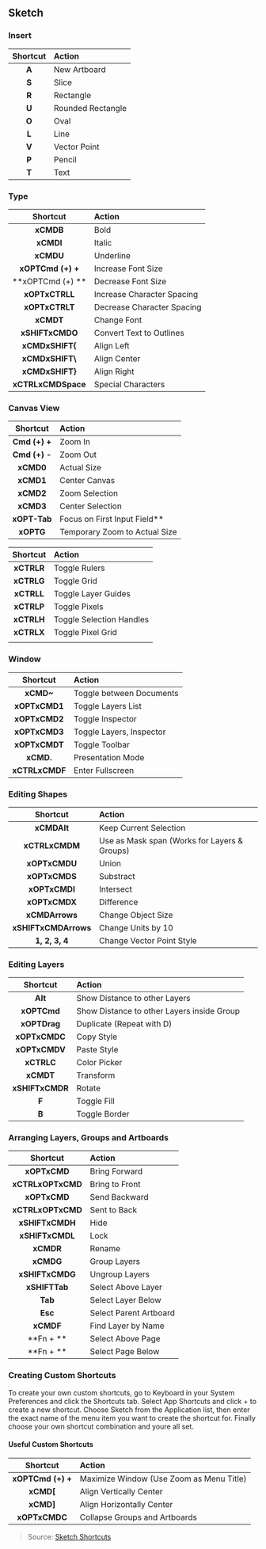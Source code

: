 ## Sketch

### Insert

| Shortcut | Action            |
| :-----:  | :------           |
| **A**    | New Artboard      |
| **S**    | Slice             |
| **R**    | Rectangle         |
| **U**    | Rounded Rectangle |
| **O**    | Oval              |
| **L**    | Line              |
| **V**    | Vector Point      |
| **P**    | Pencil            |
| **T**    | Text              |

### Type

| Shortcut           | Action                     |
| :-----:            | :------                    |
| **xCMDB**          | Bold                       |
| **xCMDI**          | Italic                     |
| **xCMDU**          | Underline                  |
| **xOPTCmd (+) +**  | Increase Font Size         |
| **xOPTCmd (+) **   | Decrease Font Size         |
| **xOPTxCTRLL**     | Increase Character Spacing |
| **xOPTxCTRLT**     | Decrease Character Spacing |
| **xCMDT**          | Change Font                |
| **xSHIFTxCMDO**    | Convert Text to Outlines   |
| **xCMDxSHIFT{**    | Align Left                 |
| **xCMDxSHIFT\\**   | Align Center               |
| **xCMDxSHIFT}**    | Align Right                |
| **xCTRLxCMDSpace** | Special Characters         |

### Canvas View

| Shortcut      | Action                        |
| :-----:       | :------                       |
| **Cmd (+) +** | Zoom In                       |
| **Cmd (+) -** | Zoom Out                      |
| **xCMD0**     | Actual Size                   |
| **xCMD1**     | Center Canvas                 |
| **xCMD2**     | Zoom Selection                |
| **xCMD3**     | Center Selection              |
| **xOPT-Tab**  | Focus on First Input Field**  |
| **xOPTG**     | Temporary Zoom to Actual Size |


| Shortcut   | Action                   |
| :-----:    | :------                  |
| **xCTRLR** | Toggle Rulers            |
| **xCTRLG** | Toggle Grid              |
| **xCTRLL** | Toggle Layer Guides      |
| **xCTRLP** | Toggle Pixels            |
| **xCTRLH** | Toggle Selection Handles |
| **xCTRLX** | Toggle Pixel Grid        |
|            |                          |

### Window

| Shortcut       | Action                   |
| :-----:        | :------                  |
| **xCMD~**      | Toggle between Documents |
| **xOPTxCMD1**  | Toggle Layers List       |
| **xOPTxCMD2**  | Toggle Inspector         |
| **xOPTxCMD3**  | Toggle Layers, Inspector |
| **xOPTxCMDT**  | Toggle Toolbar           |
| **xCMD.**      | Presentation Mode        |
| **xCTRLxCMDF** | Enter Fullscreen         |

### Editing Shapes

| Shortcut             | Action                                       |
| :-----:              | :------                                      |
| **xCMDAlt**          | Keep Current Selection                       |
| **xCTRLxCMDM**       | Use as Mask span (Works for Layers & Groups) |
| **xOPTxCMDU**        | Union                                        |
| **xOPTxCMDS**        | Substract                                    |
| **xOPTxCMDI**        | Intersect                                    |
| **xOPTxCMDX**        | Difference                                   |
| **xCMDArrows**       | Change Object Size                           |
| **xSHIFTxCMDArrows** | Change Units by 10                           |
| **1, 2, 3, 4**       | Change Vector Point Style                    |

### Editing Layers

| Shortcut        | Action                                     |
| :-----:         | :------                                    |
| **Alt**         | Show Distance to other Layers              |
| **xOPTCmd**     | Show Distance to other Layers inside Group |
| **xOPTDrag**    | Duplicate (Repeat with D)                  |
| **xOPTxCMDC**   | Copy Style                                 |
| **xOPTxCMDV**   | Paste Style                                |
| **xCTRLC**      | Color Picker                               |
| **xCMDT**       | Transform                                  |
| **xSHIFTxCMDR** | Rotate                                     |
| **F**           | Toggle Fill                                |
| **B**           | Toggle Border                              |

### Arranging Layers, Groups and Artboards

| Shortcut          | Action                 |
| :-----:           | :------                |
| **xOPTxCMD**      | Bring Forward          |
| **xCTRLxOPTxCMD** | Bring to Front         |
| **xOPTxCMD**      | Send Backward          |
| **xCTRLxOPTxCMD** | Sent to Back           |
| **xSHIFTxCMDH**   | Hide                   |
| **xSHIFTxCMDL**   | Lock                   |
| **xCMDR**         | Rename                 |
| **xCMDG**         | Group Layers           |
| **xSHIFTxCMDG**   | Ungroup Layers         |
| **xSHIFTTab**     | Select Above Layer     |
| **Tab**           | Select Layer Below     |
| **Esc**           | Select Parent Artboard |
| **xCMDF**         | Find Layer by Name     |
| **Fn + **         | Select Above Page      |
| **Fn + **         | Select Page Below      |

### Creating Custom Shortcuts

To create your own custom shortcuts, go to Keyboard in your System Preferences and click the Shortcuts tab. Select App Shortcuts and click + to create a new shortcut. Choose Sketch from the Application list, then enter the exact name of the menu item you want to create the shortcut for. Finally choose your own shortcut combination and youre all set.

#### Useful Custom Shortcuts

| Shortcut          | Action                                   |
| :-----:           | :------                                  |
| **xOPTCmd (+) +** | Maximize Window (Use Zoom as Menu Title) |
| **xCMD[**         | Align Vertically Center                  |
| **xCMD]**         | Align Horizontally Center                |
| **xOPTxCMDC**     | Collapse Groups and Artboards            |

> Source: [Sketch Shortcuts](http://sketchshortcuts.com/)
